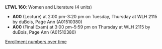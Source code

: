 **LTWL 160**: Women and Literature (4 units)

- **A00** (Lecture) at 2:00 pm–3:20 pm on Tuesday, Thursday at WLH 2115 by duBois, Page Ann (A01510380)
- **A00** (Final Exam) at 3:00 pm–5:59 pm on Thursday at WLH 2115 by duBois, Page Ann (A01510380)

[Enrollment numbers over time](./LTWL160.tsv)

